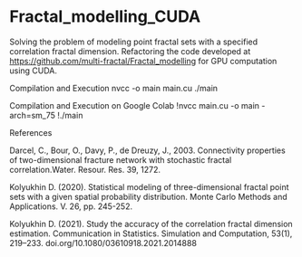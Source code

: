 # Fractal_modelling_CUDA

Solving the problem of modeling point fractal sets with a specified correlation fractal dimension. Refactoring the code developed at https://github.com/multi-fractal/Fractal_modelling for GPU computation using CUDA.


Compilation and Execution
nvcc -o main main.cu
./main

Compilation and Execution on Google Colab
!nvcc main.cu -o main -arch=sm_75
!./main


References

Darcel, C., Bour, O., Davy, P., de Dreuzy, J., 2003. Connectivity properties of two-dimensional fracture network with stochastic fractal correlation.Water. Resour. Res. 39, 1272.

Kolyukhin D. (2020). Statistical modeling of three-dimensional fractal point sets with a given spatial probability distribution. Monte Carlo Methods and Applications. V. 26, pp. 245-252.

Kolyukhin D. (2021). Study the accuracy of the correlation fractal dimension estimation. Communication in Statistics. Simulation and Computation, 53(1), 219–233. doi.org/10.1080/03610918.2021.2014888
